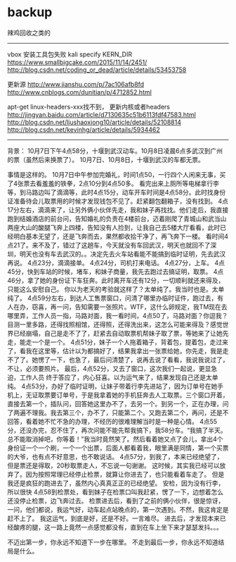 # backup
辣鸡回收之类的


------------------------------------
vbox 安装工具包失败    kali specify KERN_DIR
https://www.smallbigcake.com/2015/11/14/2451/
http://blog.csdn.net/coding_or_dead/article/details/53453758




更新源
http://www.jianshu.com/p/7ac106afb8fd
http://www.cnblogs.com/dunitian/p/4712852.html




apt-get linux-headers-xxx找不到， 更新内核或者headers
http://jingyan.baidu.com/article/d7130635c51b6113fdf47583.html
http://blog.csdn.net/liushaoxiong10/article/details/52108814
http://blog.csdn.net/kevinhg/article/details/5934462

********************************************
背景：
10月7日下午4点58分，十堰到武汉动车。10月8日凌晨6点多武汉到广州的票（虽然后来换票了）。
10月7日、10月8日，十堰到武汉的车都无票。

事情是这样的。
10月7日中午参加完婚礼，时间1点50，一行四个人闲来无事，买了4张票去看羞羞的铁拳，2点10分到4点50多。
看完出来上厕所等电梯拿行李等，到马路边叫了滴滴等，此时4点15分，动车开车时间是4点58分。此时找身份证准备待会儿取票用的时候才发现钱包不见了。赶紧翻包翻箱子，没有找到。
4点17分左右，滴滴来了，让另外俩小伙伴先走，我和妹子再找找。他们走后，我直接跑到结婚酒店的前台问，告知婚礼的负责在4楼前台，迈着刚爬了青城山和武当山两座大山的酸腿飞奔上四楼，告知没有人捡到，让我自己去5楼大厅看看，此时已经明白基本无望了，还是飞奔而去，果然都收拾干净了，再飞奔下一楼。
看时间4点21了。来不及了，错过了这趟车，今天就没有车回武汉，明天也就回不了深圳，明天也没有车去武汉的。。决定先去火车站看能不能搞到临时证明，先去武汉再说。
4点23分，滴滴接单。
4点24分，司机打来电话。
4点27分，上车。
4点45分，快到车站的时候，堵车，和妹子商量，我先去跑过去搞证明，取票。
4点46分，拿了她的身份证下车狂奔。此时离开车还有12分，一切顺利就还来得及，只能这么安慰自己。
你以为老天的考验就这样了？太单纯了。我当时也是。太单纯了。
4点59分左右，到达人工售票窗口，问清了哪里办临时证件，跑过去，有人在办，窃喜，再一问，告知需要一张照片。WTF，这什么卵规定，我TM现在去哪里弄，工作人员一指，马路对面，我一看时间，4点50了，马路对面？你逗我？目测一里多路，还得找照相馆，还得照，还得洗出来，这怎么可能来得及？感觉世界已经崩塌，自己是走不了了，赶紧去自动取票机帮妹子取了票，等她来了让她先走，能走一个是一个。
4点51分，妹子一个人拖着箱子，背着包，提着包，走过来了，看我在这里等，估计以为都搞好了，结果我拿出一张票给她，你先走，我是走不了了。她愣了一下，也急了，最后问清楚了，说再去说了看看，我说我说过了，不让，必须要照片。
最后，4点52分，又去了窗口，这次我们一起说，更显急迫，工作人员 终于答应了，内心狂喜。以为运气来了，结果发现自己还是太单纯。
4点53分，办好了临时证明，让妹子带着行李先进站了，因为订单号在她手机上，无证取票要订单号，于是我拿着她的手机狂奔去人工取票。三个窗口开着，直接去第一个，插队问，回答她这里办不了，去另一个。到另一个，正在办理，问了两遍不理我。我去第三个，办不了，只能第二个。又跑去第二个，再问，还是不回答，看着她不忙不急的办理，不经历的很难理解当时是一种是心情。
4点55分，还没办完，忍不住了，再次问能不能先帮我搞下，我58分车。“我搞了半天。总不能取消掉吧，你等着！”我当时竟然笑了。然后看着她又点了会儿，拿出4个身份证一个一个刷，一个一个出票，后面人都看着我，眼里满是同情，第一个买票的大爷，也有点不好意思，也不敢说话。
4点57分，到我了，本来已经绝望了，但是票还是得取，20秒取票走人，不忘说一句谢谢。
这时候，其实我已经可以放弃了。因为按照常理已经停止检票，就算让你进去了，也只能看着车走了。
但是我还是疯狂的跑进去了，虽然内心真真正正的已经绝望。
安检，因为没有行李，所以很快
4点58到检票处，看到妹子在检票口叫我赶紧，愣了一下，边想着怎么还没停止检票，边飞奔过去。
检票进去后，看到了之前的俩小伙伴，很是惊讶，一问，他们都说，我运气好，动车起点站晚点的，第一次遇到。不然，我这肯定是赶不上了。
我这运气，到底是好，还是不好。一言难尽。
进去后，才发现本来已经酸疼的腿，这一路上竟然一点感觉都没有，直到在车上坐下来才瑟瑟发抖。。。

不迈出第一步，你永远不知道下一步在哪里。
不走到最后一步，你永远不知道结局是什么。

